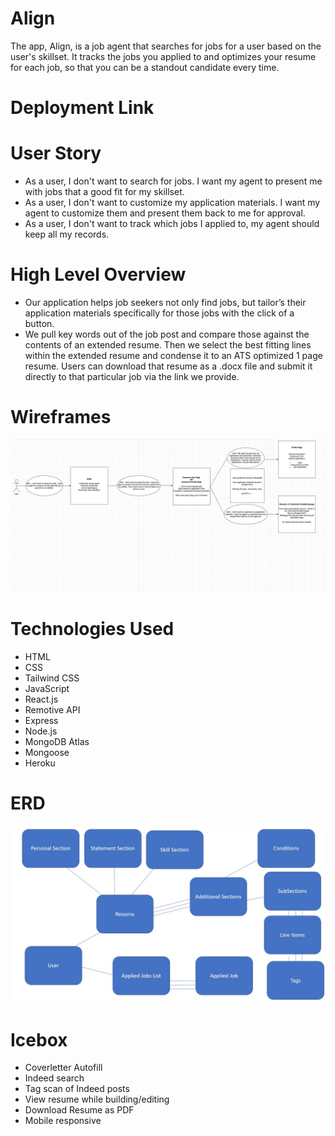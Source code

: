 # Align
The app, Align, is a job agent that searches for jobs for a user based on the user's skillset. It tracks the jobs you applied to and optimizes your resume for each job, so that you can be a standout candidate every time.

# Deployment Link


# User Story
* As a user, I don't want to search for jobs. I want my agent to present me with jobs that a good fit for my skillset.
* As a user, I don't want to customize my application materials. I want my agent to customize them and present them back to me for approval.
* As a user, I don't want to track which jobs I applied to, my agent should keep all my records.

# High Level Overview
* Our application helps job seekers not only find jobs, but tailor’s their application materials specifically for those jobs with the click of a button.
* We pull key words out of the job post and compare those against the contents of an extended resume. Then we select the best fitting lines within the extended resume and condense it to an ATS optimized 1 page resume. Users can download that resume as a .docx file and submit it directly to that particular job via the link we provide.

# Wireframes
<img width="1616" src="src/assets/images/Screen Shot 2022-07-05 at 4.18.10 PM copy.png" >

# Technologies Used
* HTML
* CSS
* Tailwind CSS
* JavaScript
* React.js
* Remotive API
* Express
* Node.js
* MongoDB Atlas
* Mongoose
* Heroku

# ERD
<img src="src/assets/images/Slide1.jpg" >

# Icebox
* Coverletter Autofill
* Indeed search
* Tag scan of Indeed posts
* View resume while building/editing
* Download Resume as PDF
* Mobile responsive